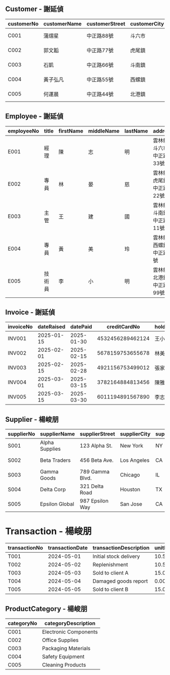 ## Customer - 謝延偵

| customerNo | customerName | customerStreet | customerCity | customerState | customerZipCode | custTelNo | custFaxNo | DOB | maritalStatus | creditRating |
|------------|--------------|----------------|--------------|---------------|-----------------|-----------|-----------|-----|---------------|--------------|
| C001 | 蒲熠星 | 中正路88號 | 斗六市 | 雲林縣 | 640 | 05-5512345 | 05-5512346 | 2000-01-01 | 已婚 | AAA |
| C002 | 郭文韜 | 中正路77號 | 虎尾鎮 | 雲林縣 | 632 | 05-6331234 | 05-6331235 | 2000-01-02 | 未婚 | AA |
| C003 | 石凱 | 中正路66號 | 斗南鎮 | 雲林縣 | 630 | 05-5971234 | 05-5971235 | 2000-01-03 | 已婚 | A |
| C004 | 黃子弘凡 | 中正路55號 | 西螺鎮 | 雲林縣 | 648 | 05-5861234 | 05-5861235 | 2000-01-04 | 未婚 | BBB |
| C005 | 何運晨 | 中正路44號 | 北港鎮 | 雲林縣 | 651 | 05-7831234 | 05-7831235 | 2000-01-05 | 已婚 | BB |

## Employee - 謝延偵

| employeeNo | title | firstName | middleName | lastName | address | workTelExt | homeTelNo | empEmailAddress | socialSecurityNumber | DOB | position | sex | salary | dateStarted |
|------------|-------|-----------|------------|----------|---------|------------|-----------|-----------------|----------------------|-----|----------|-----|--------|-------------|
| E001 | 經理 | 陳 | 志 | 明 | 雲林縣斗六市中正路33號 | 123 | 05-5523456 | chen@example.com | A123456789 | 1980-05-15 | 銷售經理 | 男 | 85000 | 2015-06-01 |
| E002 | 專員 | 林 | 晏 | 慈 | 雲林縣虎尾鎮中正路22號 | 124 | 05-6323456 | lin@example.com | B234567890 | 1988-08-30 | 行政專員 | 女 | 45000 | 2018-03-15 |
| E003 | 主管 | 王 | 建 | 國 | 雲林縣斗南鎮中正路11號 | 125 | 05-5973456 | wang@example.com | C345678901 | 1975-12-15 | 財務主管 | 男 | 65000 | 2010-09-01 |
| E004 | 專員 | 黃 | 美 | 玲 | 雲林縣西螺鎮中正路1號 | 126 | 05-5863456 | huang@example.com | D456789012 | 1990-03-30 | 客服專員 | 女 | 42000 | 2020-01-15 |
| E005 | 技術員 | 李 | 小 | 明 | 雲林縣北港鎮中正路99號 | 127 | 05-7833456 | lee@example.com | E567890123 | 1985-07-15 | IT技術員 | 男 | 50000 | 2017-05-01 |

## Invoice - 謝延偵

| invoiceNo | dateRaised | datePaid | creditCardNo | holdersName | expiryDate | orderNo | pMethodNo |
|-----------|------------|----------|--------------|-------------|------------|---------|-----------|
| INV001 | 2025-01-15 | 2025-01-30 | 4532456289462124 | 王小明 | 2026-01 | ORD001 | PM001 |
| INV002 | 2025-02-01 | 2025-02-15 | 5678159753655678 | 林美玲 | 2026-02 | ORD002 | PM002 |
| INV003 | 2025-02-15 | 2025-02-28 | 4921156753499012 | 張家豪 | 2026-03 | ORD003 | PM001 |
| INV004 | 2025-03-01 | 2025-03-15 | 3782164884813456 | 陳雅婷 | 2026-04 | ORD004 | PM003 |
| INV005 | 2025-03-15 | 2025-03-30 | 6011194891567890 | 李志明 | 2026-05 | ORD005 | PM002 |

## Supplier - 楊峻朋
 
| supplierNo | supplierName   | supplierStreet     | supplierCity | supplierState | supplierZipCode | suppTelNo     | suppFaxNo     | suppEmailAddress         | suppWebAddress           | contactName | contactTelNo  | contactFaxNo  | contactEmailAddress      | paymentTerms |
|------------|----------------|--------------------|--------------|----------------|------------------|----------------|----------------|---------------------------|--------------------------|--------------|----------------|----------------|----------------------------|---------------|
| S001       | Alpha Supplies | 123 Alpha St.      | New York     | NY             | 10001            | 212-555-1001   | 212-555-1002   | alpha@supplies.com        | www.alphasupplies.com    | John Doe     | 212-555-2001   | 212-555-2002   | john.doe@alphasup.com     | Net 30        |
| S002       | Beta Traders   | 456 Beta Ave.      | Los Angeles  | CA             | 90001            | 310-555-2001   | 310-555-2002   | contact@betatraders.com   | www.betatraders.com      | Jane Smith   | 310-555-3001   | 310-555-3002   | jane.smith@beta.com       | Net 45        |
| S003       | Gamma Goods    | 789 Gamma Blvd.    | Chicago      | IL             | 60601            | 312-555-3001   | 312-555-3002   | info@gammagoods.com       | www.gammagoods.com       | Alice Wang   | 312-555-4001   | 312-555-4002   | alice.wang@gamma.com      | COD           |
| S004       | Delta Corp     | 321 Delta Road     | Houston      | TX             | 77001            | 713-555-4001   | 713-555-4002   | support@deltacorp.com     | www.deltacorp.com        | Bob Chen     | 713-555-5001   | 713-555-5002   | bob.chen@delta.com        | Net 60        |
| S005       | Epsilon Global | 987 Epsilon Way    | San Jose     | CA             | 95112            | 408-555-5001   | 408-555-5002   | sales@epsilonglobal.com   | www.epsilonglobal.com    | Emily Davis  | 408-555-6001   | 408-555-6002   | emily.davis@epsilon.com   | Prepaid       |

# Transaction - 楊峻朋

| transactionNo | transactionDate | transactionDescription | unitPrice | unitsOrdered | unitsReceived | unitsSold | unitsWastage | productNo | purchaseOrderNo |
|---------------|------------------|--------------------------|-----------|----------------|----------------|-------------|----------------|------------|------------------|
| T001          | 2024-05-01       | Initial stock delivery   | 10.50     | 100            | 100            | 0           | 0              | P001       | PO001            |
| T002          | 2024-05-02       | Replenishment            | 10.50     | 50             | 50             | 0           | 0              | P001       | PO002            |
| T003          | 2024-05-03       | Sold to client A         | 15.00     | 0              | 0              | 30          | 0              | P001       | PO001            |
| T004          | 2024-05-04       | Damaged goods report     | 0.00      | 0              | 0              | 0           | 5              | P001       | PO002            |
| T005          | 2024-05-05       | Sold to client B         | 15.00     | 0              | 0              | 20          | 0              | P001       | PO002            |

## ProductCategory - 楊峻朋
| categoryNo | categoryDescription     |
|------------|--------------------------|
| C001       | Electronic Components    |
| C002       | Office Supplies          |
| C003       | Packaging Materials      |
| C004       | Safety Equipment         |
| C005       | Cleaning Products        |
